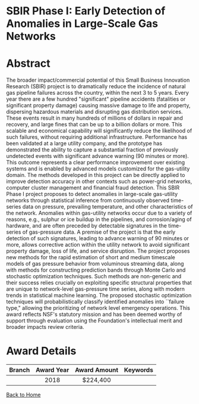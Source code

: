 
SBIR Phase I: Early Detection of Anomalies in Large-Scale Gas Networks
======================================================================

# Abstract


The broader impact/commercial potential of this Small Business Innovation Research (SBIR) project is to dramatically reduce the incidence of natural gas pipeline failures across the country, within the next 3 to 5 years. Every year there are a few hundred "significant" pipeline accidents (fatalities or significant property damage) causing massive damage to life and property, dispersing hazardous materials and disrupting gas distribution services. These events result in many hundreds of millions of dollars in repair and recovery, and large fines that can be up to a billion dollars or more. This scalable and economical capability will significantly reduce the likelihood of such failures, without requiring additional infrastructure. Performance has been validated at a large utility company, and the prototype has demonstrated the ability to capture a substantial fraction of previously undetected events with significant advance warning (90 minutes or more). This outcome represents a clear performance improvement over existing systems and is enabled by advanced models customized for the gas-utility domain. The methods developed in this project can be directly applied to improve detection accuracy in other contexts such as power-grid networks, computer cluster management and financial fraud detection. This SBIR Phase I project proposes to detect anomalies in large-scale gas-utility networks through statistical inference from continuously observed time-series data on pressure, prevailing temperature, and other characteristics of the network. Anomalies within gas-utility networks occur due to a variety of reasons, e.g., sulphur or ice buildup in the pipelines, and corrosion/aging of hardware, and are often preceded by detectable signatures in the time-series of gas-pressure data. A premise of the project is that the early detection of such signatures, leading to advance warning of 90 minutes or more, allows corrective action within the utility network to avoid significant property damage, loss of life, and service disruption. The project proposes new methods for the rapid estimation of short and medium timescale models of gas pressure behavior from voluminous streaming data, along with methods for constructing prediction bands through Monte Carlo and stochastic optimization techniques. Such methods are non-generic and their success relies crucially on exploiting specific structural properties that are unique to network-level gas-pressure time series, along with modern trends in statistical machine learning. The proposed stochastic optimization techniques will probabilistically classify identified anomalies into ``failure type," allowing the prioritizing of network level emergency operations. This award reflects NSF's statutory mission and has been deemed worthy of support through evaluation using the Foundation's intellectual merit and broader impacts review criteria.  

# Award Details

|Branch|Award Year|Award Amount|Keywords|
| :---: | :---: | :---: | :---: |
||2018|$224,400||
  
  


[Back to Home](https://github.com/chrischow/dod_sbir_awards#412)